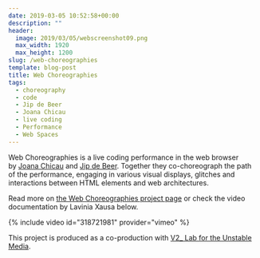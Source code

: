 ```yaml
---
date: 2019-03-05 10:52:58+00:00
description: ""
header:
  image: 2019/03/05/webscreenshot09.png
  max_width: 1920
  max_height: 1200
slug: /web-choreographies
template: blog-post
title: Web Choreographies
tags:
  - choreography
  - code
  - Jip de Beer
  - Joana Chicau
  - live coding
  - Performance
  - Web Spaces
---
```


Web Choreographies is a live coding performance in the web browser by [Joana Chicau](http://joanachicau.com/) and [Jip de Beer](https://jip.debeer.it/). Together they co-choreograph the path of the performance, engaging in various visual displays, glitches and interactions between HTML elements and web architectures.

Read more on [the Web Choreographies project page](https://jobcb.github.io/web_choreographies.html) or check the video documentation by Lavinia Xausa below.  
[](https://jobcb.github.io/web_choreographies.html)

{% include video id="318721981" provider="vimeo" %}

This project is produced as a co-production with [V2\_ Lab for the Unstable Media](http://v2.nl).